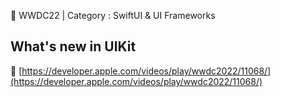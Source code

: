 🍎 WWDC22 | Category : SwiftUI & UI Frameworks 
<br>
## What's new in UIKit 
🔗 [https://developer.apple.com/videos/play/wwdc2022/11068/](https://developer.apple.com/videos/play/wwdc2022/11068/)
